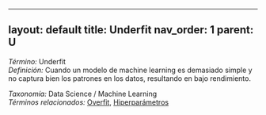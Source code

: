 
---
layout: default
title: Underfit
nav_order: 1
parent: U
---

*Término:* Underfit  
*Definición:* Cuando un modelo de machine learning es demasiado simple y no captura bien los patrones en los datos, resultando en bajo rendimiento.

*Taxonomía:* Data Science / Machine Learning  
*Términos relacionados:* [Overfit](https://maleniski.github.io/diccionario-angl-tec-mx/docs/alfabeticamente/O/overfit/), [Hiperparámetros](https://maleniski.github.io/diccionario-angl-tec-mx/docs/alfabeticamente/H/hiperparmetros/)
